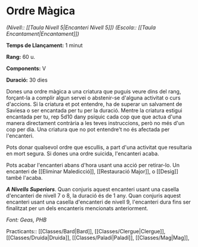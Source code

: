 # Ordre Màgica

*(Nivell:: [[Taula Nivell 5|Encanteri Nivell 5]]) (Escola:: [[Taula Encantament|Encantament]])*

**Temps de Llançament:** 1 minut

**Rang:** 60 u.

**Components:** V

**Duració:** 30 dies

Dones una ordre màgica a una criatura que puguis veure dins del rang, forçant-la a complir algun servei o abstenir-se d'alguna activitat o curs d'accions. Si la criatura et pot entendre, ha de superar un salvament de Saviesa o ser encantada per tu per la duració. Mentre la criatura estigui encantada per tu, rep 5d10 dany psíquic cada cop que que actua d'una manera directament contrària a les teves instruccions, però no més d'un cop per dia. Una criatura que no pot entendre't no és afectada per l'encanteri.

Pots donar qualsevol ordre que escullis, a part d'una activitat que resultaria en mort segura. Si dones una ordre suicida, l'encanteri acaba.

Pots acabar l'encanteri abans d'hora usant una acció per retirar-lo. Un encanteri de [[Eliminar Maledicció]], [[Restauració Major]], o [[Desig]] també l'acaba.

***A Nivells Superiors***. Quan conjuris aquest encanteri usant una casella d'encanteri de nivell 7 o 8, la duració és de 1 any. Quan conjuris aquest encanteri usant una casella d'encanteri de nivell 9, l'encanteri dura fins ser finalitzat per un dels encanteris mencionats anteriorment.


*Font: Geas, PHB*



Practicants:: [[Classes/Bard|Bard]], [[Classes/Clergue|Clergue]], [[Classes/Druida|Druida]], [[Classes/Paladí|Paladí]], [[Classes/Mag|Mag]],